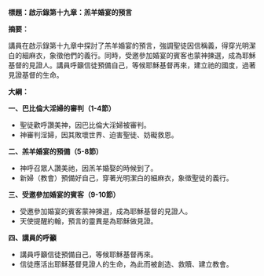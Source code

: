 **標題：啟示錄第十九章：羔羊婚宴的預言**

**摘要：**

講員在啟示錄第十九章中探討了羔羊婚宴的預言，強調聖徒因信稱義，得穿光明潔白的細麻衣，象徵他們的義行。同時，受邀參加婚宴的賓客也蒙神揀選，成為耶穌基督的見證人。講員呼籲信徒預備自己，等候耶穌基督再來，建立祂的國度，過著見證基督的生命。

**大綱：**

**一、巴比倫大淫婦的審判（1-4節）**
* 聖徒歡呼讚美神，因巴比倫大淫婦被審判。
* 神審判淫婦，因其敗壞世界、迫害聖徒、妨礙救恩。

**二、羔羊婚宴的預備（5-8節）**
* 神呼召眾人讚美祂，因羔羊婚娶的時候到了。
* 新婦（教會）預備好自己，穿著光明潔白的細麻衣，象徵聖徒的義行。

**三、受邀參加婚宴的賓客（9-10節）**
* 受邀參加婚宴的賓客蒙神揀選，成為耶穌基督的見證人。
* 天使提醒約翰，預言的靈異是為耶穌做見證。

**四、講員的呼籲**
* 講員呼籲信徒預備自己，等候耶穌基督再來。
* 信徒應活出耶穌基督見證人的生命，為此而被創造、救贖、建立教會。